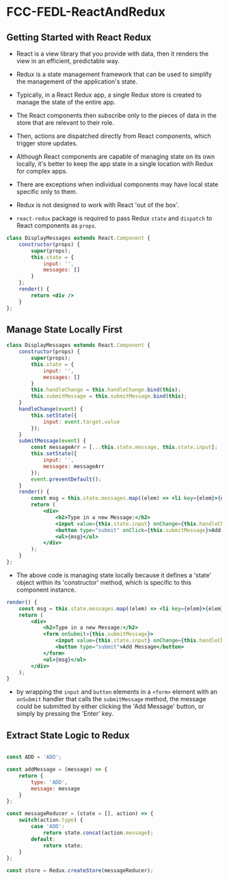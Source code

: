 # FCC-FEDL-ReactAndRedux

## Getting Started with React Redux

- React is a view library that you provide with data, then it renders the view in an efficient, predictable way.
- Redux is a state management framework that can be used to simplify the management of the application's state.
- Typically, in a React Redux app, a single Redux store is created to manage the state of the entire app.
- The React components then subscribe only to the pieces of data in the store that are relevant to their role.
- Then, actions are dispatched directly from React components, which trigger store updates.

- Although React components are capable of managing state on its own locally, it's better to keep the app state in a single location with Redux for complex apps.
- There are exceptions when individual components may have local state specific only to them.

- Redux is not designed to work with React 'out of the box'.
- `react-redux` package is required to pass Redux `state` and `dispatch` to React components as `props`.

```jsx
class DisplayMessages extends React.Component {
    constructor(props) {
        super(props);
        this.state = {
            input: '',
            messages: []
        }
    };
    render() {
        return <div />
    }
};
```

## Manage State Locally First

```jsx
class DisplayMessages extends React.Component {
    constructor(props) {
        super(props);
        this.state = {
            input: '',
            messages: []
        }
        this.handleChange = this.handleChange.bind(this);
        this.submitMessage = this.submitMessage.bind(this);
    }
    handleChange(event) {
        this.setState({
            input: event.target.value
        });
    }
    submitMessage(event) {
        const messageArr = [...this.state.message, this.state.input];
        this.setState({
            input: '',
            messages: messageArr
        });
        event.preventDefault();
    }
    render() {
        const msg = this.state.messages.map((elem) => <li key={elem}>{elem}</li>);
        return (
            <div>
                <h2>Type in a new Message:</h2>
                <input value={this.state.input} onChange={this.handleChange} />
                <button type="submit" onClick={this.submitMessage}>Add Message</button>
                <ul>{msg}</ul>
            </div>
        );
    }
};
```

- The above code is managing state locally because it defines a 'state' object within its 'constructor' method, which is specific to this component instance.

```jsx
render() {
    const msg = this.state.messages.map((elem) => <li key={elem}>{elem}</li>);
    return (
        <div>
            <h2>Type in a new Message:</h2>
            <form onSubmit={this.submitMessage}>
                <input value={this.state.input} onChange={this.handleChange} />
                <button type="submit">Add Message</button>
            </form>
            <ul>{msg}</ul>
        </div>
    );
}
```

- by wrapping the `input` and `button` elements in a `<form>` element with an `onSubmit` handler that calls the `submitMessage` method, the message could be submitted by either clicking the 'Add Message' button, or simply by pressing the 'Enter' key.

## Extract State Logic to Redux

```jsx

const ADD = 'ADD';

const addMessage = (message) => {
    return {
        type: 'ADD',
        message: message
    }
};

const messageReducer = (state = [], action) => {
    switch(action.type) {
        case 'ADD':
            return state.concat(action.message);
        default: 
            return state;
    }
};

const store = Redux.createStore(messageReducer);
```
